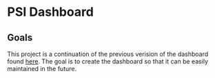 # PSI Dashboard

## Goals

This project is a continuation of the previous verision of the dashboard found
[here](https://github.com/UNCG-CSE/Poststorm_Imagery). The goal is to create the
dashboard so that it can be easily maintained in the future.